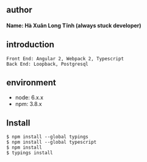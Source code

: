## author
#### Name: Hà Xuân Long Tĩnh (always stuck developer)

## introduction
```
Front End: Angular 2, Webpack 2, Typescript
Back End: Loopback, Postgresql
```

## environment
- node: 6.x.x
- npm: 3.8.x

## Install
```
$ npm install --global typings
$ npm install --global typescript
$ npm install
$ typings install
```



